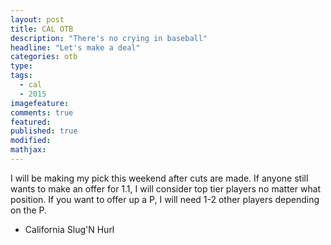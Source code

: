 ```yaml
---
layout: post
title: CAL OTB
description: "There's no crying in baseball"
headline: "Let's make a deal"
categories: otb
type:
tags: 
  - cal
  - 2015
imagefeature:
comments: true
featured:
published: true
modified:
mathjax:
---
```


I will be making my pick this weekend after cuts are made.  If anyone still wants to make an offer for 1.1, I will consider top tier players no matter what position.  If you want to offer up a P, I will need 1-2 other players depending on the P.

- California Slug'N Hurl
